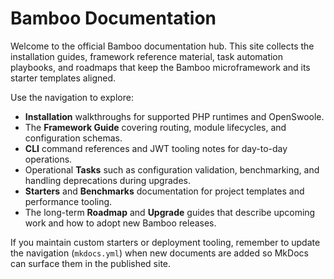 # Bamboo Documentation

Welcome to the official Bamboo documentation hub. This site collects the
installation guides, framework reference material, task automation playbooks,
and roadmaps that keep the Bamboo microframework and its starter templates
aligned.

Use the navigation to explore:

- **Installation** walkthroughs for supported PHP runtimes and OpenSwoole.
- The **Framework Guide** covering routing, module lifecycles, and
  configuration schemas.
- **CLI** command references and JWT tooling notes for day-to-day operations.
- Operational **Tasks** such as configuration validation, benchmarking, and
  handling deprecations during upgrades.
- **Starters** and **Benchmarks** documentation for project templates and
  performance tooling.
- The long-term **Roadmap** and **Upgrade** guides that describe upcoming work
  and how to adopt new Bamboo releases.

If you maintain custom starters or deployment tooling, remember to update the
navigation (`mkdocs.yml`) when new documents are added so MkDocs can surface
them in the published site.
